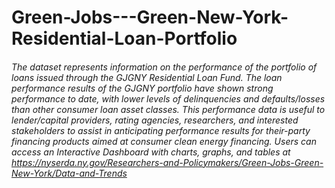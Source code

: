 # Green-Jobs---Green-New-York-Residential-Loan-Portfolio

###### The dataset represents information on the performance of the portfolio of loans issued through the GJGNY Residential Loan Fund. The loan performance results of the GJGNY portfolio have shown strong performance to date, with lower levels of delinquencies and defaults/losses than other consumer loan asset classes. This performance data is useful to lender/capital providers, rating agencies, researchers, and interested stakeholders to assist in anticipating performance results for their-party financing products aimed at consumer clean energy financing. Users can access an Interactive Dashboard with charts, graphs, and tables at https://nyserda.ny.gov/Researchers-and-Policymakers/Green-Jobs-Green-New-York/Data-and-Trends
